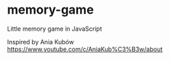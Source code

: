 # memory-game
Little memory game in JavaScript

Inspired by Ania Kubów
https://www.youtube.com/c/AniaKub%C3%B3w/about
